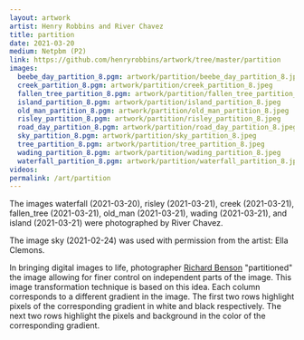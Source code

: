 ```yaml
---
layout: artwork
artist: Henry Robbins and River Chavez
title: partition
date: 2021-03-20
medium: Netpbm (P2)
link: https://github.com/henryrobbins/artwork/tree/master/partition
images:
  beebe_day_partition_8.pgm: artwork/partition/beebe_day_partition_8.jpeg
  creek_partition_8.pgm: artwork/partition/creek_partition_8.jpeg
  fallen_tree_partition_8.pgm: artwork/partition/fallen_tree_partition_8.jpeg
  island_partition_8.pgm: artwork/partition/island_partition_8.jpeg
  old_man_partition_8.pgm: artwork/partition/old_man_partition_8.jpeg
  risley_partition_8.pgm: artwork/partition/risley_partition_8.jpeg
  road_day_partition_8.pgm: artwork/partition/road_day_partition_8.jpeg
  sky_partition_8.pgm: artwork/partition/sky_partition_8.jpeg
  tree_partition_8.pgm: artwork/partition/tree_partition_8.jpeg
  wading_partition_8.pgm: artwork/partition/wading_partition_8.jpeg
  waterfall_partition_8.pgm: artwork/partition/waterfall_partition_8.jpeg
videos:
permalink: /art/partition
---
```

The images waterfall (2021-03-20), risley (2021-03-21), creek (2021-03-21),
fallen_tree (2021-03-21), old_man (2021-03-21), wading (2021-03-21), and
island (2021-03-21) were photographed by River Chavez.

The image sky (2021-02-24) was used with permission from the artist:
Ella Clemons.

In bringing digital images to life, photographer [Richard
Benson](https://en.wikipedia.org/wiki/Richard_Benson_(photographer))
"partitioned" the image allowing for finer control on independent parts of the
image.  This image transformation technique is based on
this idea. Each column corresponds to a different gradient in the image. The
first two rows highlight pixels of the corresponding gradient in white and
black respectively. The next two rows highlight the pixels and background in
the color of the corresponding gradient.